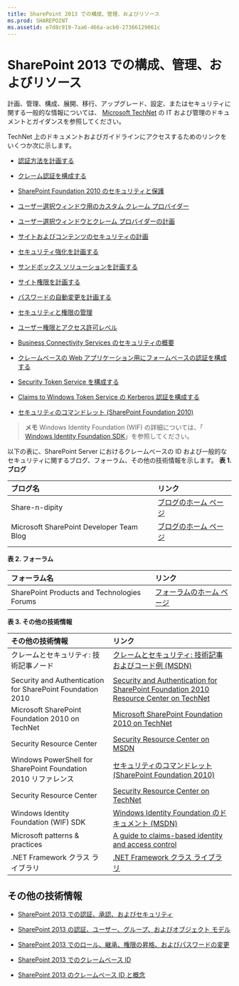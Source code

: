 ```yaml
---
title: SharePoint 2013 での構成、管理、およびリソース
ms.prod: SHAREPOINT
ms.assetid: e7d8c919-7aa6-466a-acb0-27366129061c
---
```



# SharePoint 2013 での構成、管理、およびリソース

計画、管理、構成、展開、移行、アップグレード、設定、またはセキュリティに関する一般的な情報については、 [Microsoft TechNet](http://technet.microsoft.com/ja-jp/sharepoint/ee263910.aspx) の IT および管理のドキュメントとガイダンスを参照してください。
  
    
    

TechNet 上のドキュメントおよびガイドラインにアクセスするためのリンクをいくつか次に示します。
-  [認証方法を計画する](http://technet.microsoft.com/ja-jp/library/cc288475.aspx)
    
  
-  [クレーム認証を構成する](http://technet.microsoft.com/ja-jp/library/ee806886.aspx)
    
  
-  [SharePoint Foundation 2010 のセキュリティと保護](http://technet.microsoft.com/ja-jp/library/cc287860.aspx)
    
  
-  [ユーザー選択ウィンドウ用のカスタム クレーム プロバイダー](http://technet.microsoft.com/ja-jp/library/gg602065.aspx)
    
  
-  [ユーザー選択ウィンドウとクレーム プロバイダーの計画](http://technet.microsoft.com/ja-jp/library/gg602063.aspx)
    
  
-  [サイトおよびコンテンツのセキュリティの計画](http://technet.microsoft.com/ja-jp/library/cc288189.aspx)
    
  
-  [セキュリティ強化を計画する](http://technet.microsoft.com/ja-jp/library/cc288143.aspx)
    
  
-  [サンドボックス ソリューションを計画する](http://technet.microsoft.com/ja-jp/library/ff603638.aspx)
    
  
-  [サイト権限を計画する](http://technet.microsoft.com/ja-jp/library/cc287752.aspx)
    
  
-  [パスワードの自動変更を計画する](http://technet.microsoft.com/ja-jp/library/ee428296.aspx)
    
  
-  [セキュリティと権限の管理](http://technet.microsoft.com/ja-jp/library/cc288468.aspx)
    
  
-  [ユーザー権限とアクセス許可レベル](http://technet.microsoft.com/ja-jp/library/cc288074.aspx)
    
  
-  [Business Connectivity Services のセキュリティの概要](http://technet.microsoft.com/ja-jp/library/ee661734.aspx)
    
  
-  [クレームベースの Web アプリケーション用にフォームベースの認証を構成する](http://technet.microsoft.com/ja-jp/library/ee806890.aspx)
    
  
-  [Security Token Service を構成する](http://technet.microsoft.com/ja-jp/library/ee806864.aspx)
    
  
-  [Claims to Windows Token Service の Kerberos 認証を構成する](http://technet.microsoft.com/ja-jp/library/ee806887.aspx)
    
  
-  [セキュリティのコマンドレット (SharePoint Foundation 2010)](http://technet.microsoft.com/ja-jp/library/ee890118.aspx)
    
  

> **メモ**
> Windows Identity Foundation (WIF) の詳細については、「 [Windows Identity Foundation SDK](http://www.microsoft.com/ja-jp/download/details.aspx?id=4451)」を参照してください。 
  
    
    

以下の表に、SharePoint Server におけるクレームベースの ID および一般的なセキュリティに関するブログ、フォーラム、その他の技術情報を示します。
**表 1. ブログ**


|****ブログ名****|****リンク****|
|:-----|:-----|
|Share-n-dipity  <br/> | [ブログのホーム ページ](http://blogs.technet.com/b/speschka/) <br/> |
|Microsoft SharePoint Developer Team Blog  <br/> | [ブログのホーム ページ](http://blogs.msdn.com/b/sharepointdev/) <br/> |
|||
   

**表 2. フォーラム**


|****フォーラム名****|****リンク****|
|:-----|:-----|
|SharePoint Products and Technologies Forums  <br/> | [フォーラムのホーム ページ](http://social.msdn.microsoft.com/forums/ja-jp/category/sharepoint) <br/> |
   

**表 3. その他の技術情報**


|****その他の技術情報****|****リンク****|
|:-----|:-----|
|クレームとセキュリティ: 技術記事ノード  <br/> | [クレームとセキュリティ: 技術記事およびコード例 (MSDN)](http://msdn.microsoft.com/ja-jp/library/gg430136.aspx) <br/> |
|||
|Security and Authentication for SharePoint Foundation 2010  <br/> | [Security and Authentication for SharePoint Foundation 2010 Resource Center on TechNet](http://technet.microsoft.com/ja-jp/sharepoint/ff601873.aspx) <br/> |
|Microsoft SharePoint Foundation 2010 on TechNet  <br/> | [Microsoft SharePoint Foundation 2010 on TechNet](http://technet.microsoft.com/ja-jp/sharepoint/ee263910.aspx) <br/> |
|Security Resource Center  <br/> | [Security Resource Center on MSDN](http://msdn.microsoft.com/ja-jp/sharepoint/ff660758.aspx) <br/> |
|Windows PowerShell for SharePoint Foundation 2010 リファレンス  <br/> | [セキュリティのコマンドレット (SharePoint Foundation 2010)](http://technet.microsoft.com/ja-jp/library/ee890118.aspx) <br/> |
|Security Resource Center  <br/> | [Security Resource Center on TechNet](http://technet.microsoft.com/ja-jp/office/sharepointserver/cc979168.aspx) <br/> |
|Windows Identity Foundation (WIF) SDK  <br/> | [Windows Identity Foundation のドキュメント (MSDN)](http://msdn.microsoft.com/ja-jp/library/ee748484.aspx) <br/> |
|Microsoft patterns &amp; practices  <br/> | [A guide to claims-based identity and access control](http://msdn.microsoft.com/ja-jp/library/ff423674.aspx) <br/> |
|.NET Framework クラス ライブラリ  <br/> | [.NET Framework クラス ライブラリ](http://msdn.microsoft.com/ja-jp/library/ms229335.aspx) <br/> |
   

## その他の技術情報
<a name="bk_addresources"> </a>


-  [SharePoint 2013 での認証、承認、およびセキュリティ](authentication-authorization-and-security-in-sharepoint-2013.md)
    
  
-  [SharePoint 2013 の認証、ユーザー、グループ、およびオブジェクト モデル](authorization-users-groups-and-the-object-model-in-sharepoint-2013.md)
    
  
-  [SharePoint 2013 でのロール、継承、権限の昇格、およびパスワードの変更](role-inheritance-elevation-of-privilege-and-password-changes-in-sharepoint-2013.md)
    
  
-  [SharePoint 2013 でのクレームベース ID](claims-based-identity-in-sharepoint-2013.md)
    
  
-  [SharePoint 2013 のクレームベース ID と概念](claims-based-identity-and-concepts-in-sharepoint-2013.md)
    
  

